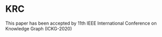 # KRC
This paper has been accepted by 11th IEEE International Conference on Knowledge Graph (ICKG-2020)
